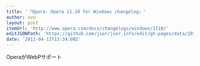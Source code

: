 ```yaml
---
title: '『Opera: Opera 11.10 for Windows changelog』'
author: azu
layout: post
itemUrl: 'http://www.opera.com/docs/changelogs/windows/1110/'
editJSONPath: 'https://github.com/jser/jser.info/edit/gh-pages/data/2011/04/index.json'
date: '2011-04-13T13:34:00Z'
---
```

OperaがWebPサポート
